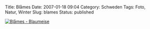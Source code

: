 Title: Blåmes
Date: 2007-01-18 09:04
Category: Schweden
Tags: Foto, Natur, Winter
Slug: blames
Status: published

[![Blåmes -
Blaumeise](/pic/meise_s.jpg "Blåmes - Blaumeise")](/pic/meise_l.jpg)

